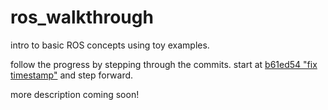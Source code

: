 # ros_walkthrough
intro to basic ROS concepts using toy examples.

follow the progress by stepping through the commits.
start at [b61ed54 "fix timestamp"](https://github.com/jpreiss/ros_walkthrough/commit/b61ed5456dc34b4507614818a9a461fb8f17e3bc)
and step forward.

more description coming soon!
